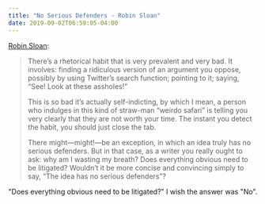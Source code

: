 ```yaml
---
title: "No Serious Defenders - Robin Sloan"
date: 2019-09-02T06:59:05-04:00
---
```


[Robin Sloan](https://desert.glass/newsletter/week-36/#text):

> There’s a rhetorical habit that is very prevalent and very bad. It involves: finding a ridiculous version of an argument you oppose, possibly by using Twitter’s search function; pointing to it; saying, “See! Look at these assholes!”
>
> This is so bad it’s actually self-indicting, by which I mean, a person who indulges in this kind of straw-man “weirdo safari” is telling you very clearly that they are not worth your time. The instant you detect the habit, you should just close the tab.
>
> There might—might!—be an exception, in which an idea truly has no serious defenders. But in that case, as a writer you really ought to ask: why am I wasting my breath? Does everything obvious need to be litigated? Wouldn’t it be more concise and convincing simply to say, “The idea has no serious defenders”?

"Does everything obvious need to be litigated?" I wish the answer was "No".
